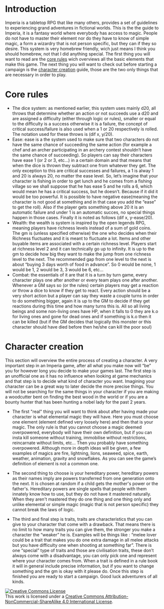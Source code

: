 # Introduction
Imperia is a tabletop RPG that like many others, provides a set of guidelines to experiencing grand adventures in fictional worlds. This is the the guide to Imperia, it is a fantasy world where everybody has access to magic. People do not have to master their element nor do they have to know of simple magic, a form a wizardry that is not person specific, but they can if they so desire. This system is very homebrew friendly, wich just means I think you should homebrew, not that I did anything special. 
The first thing you will want to read are the [core rules](https://github.com/devvorb/Imperia-tabletop-rpg/blob/master/README.md#core-rules) wich overviews all the basic elements that make this game. The next thing you will want to check out before starting a campaign is the [character creation](https://github.com/devvorb/Imperia-tabletop-rpg/blob/master/README.md#character-creation) guide, those are the two only things that are necessary in order to play.





# Core rules
* The dice system: as mentioned earlier, this system uses mainly d20, all throws that determine whether an action or not succeeds use a d20 and are assigned a difficulty (either through logic or rules), smaller or equal to the difficulty is a success otherwise it is a failure, the concept of critical success/failure is also used when a 1 or 20 respectively is rolled. The notation used for these throws is (dif x, y/20).
* Ease: ease is a the system used to make sure that two characters do not have the same chance of succeeding the same action (for example a chef and an archer participating in an archery contest shouldn’t have the same chance of succeeding). So players can say their characters have ease 1 (or 2 or 3, etc…) in a certain domain and that means that when the dice is thrown they subtract one from whatever they get. The only exception to this are critical successes and failures, a 1 is alway 1 and 20 is always 20, no matter the ease level. So, let’s imagine that your character is fishing in order to get lunch and he comes from a fishing village so we shall suppose that he has ease 5 and he rolls a 6, which would mean he has a critical success, but he doesn’t. Because if it did it would be too powerful. It is possible to have negative ease(meaning the character is not good at something and in that case you add the “ease” to get the roll). Also if the player gets something above 20 it is an automatic failure and under 1 is an automatic succes, no special things happen in those cases. Finally it is noted as follows (dif x, y-ease/20).
* Wealth: the wealth is system is inspired by the open legends RPG, meaning players have richness levels instead of a sum of gold coins. The gm is (unless specified otherwise) the one who decides when their Richness fluctuates and it is meant to fluctuate a lot. Items and other buyable items are associated with a certain richness level. Players start at richness level 2 and it can technically go up to infinity. It is up to the gm to decide how big they want to make the jump from one richness level to the next. The recommended gap from one level to the next is about “buying 3 days worth of food in advance”. So 0 would be none, 1 would be 1, 2 would be 3, 3 would be 6, etc… 
* Combat: the essentials of it are that it is a turn by turn game, every character plays one after another or every team plays one after another. Whenever a GM says so (or the rules) certain players may get a reaction or throw a dice to know if they get to react. Every action should be a very short action but a player can say they waste a couple turns in order to do something bigger, again it is up to the GM to decide if they get reactions during this time and how many turns this is. All so all living beings and some non-living ones have HP, when it falls to 0 they are k.o for living ones and gone for dead ones and if something is k.o then it can be killed (but if the GM decides that logically this monster or this character should have died before then he/she can kill the poor soul)

# Character creation
This section will overview the entire process of creating a character. A very important step in an Imperia game, after all what you make now will “be” you for however long you decide to make your games last. The first step is an unofficial one as it has no influence when looking at game mechanics and that step is to decide what kind of character you want. Imagining your character can be a great way to later decide the more precise things. You will not be searching for the same things in your character if you are making a woodcutter bent on finding the best wood in the world or if you are a bounty hunter that has been hunting a nobel lady for the past 2 years.

* The first "real" thing you will want to think about after having made your character is what elemental magic they will have. Here you must choose one element (element defined very loosely here) and then that is your magic. The only rule is that you cannot choose a magic deemed overpowered, everybody will have their own definition, but if you can insta kill someone without training, immobilise without restrictions, reincarnate without limits, etc… Then you probably have something overpowered. Although more in depth ideas will be given, a few examples of magics are fire, lightning, lions, seaweed, spice, earth, weather, animation, gravity and snowflakes. As you can see the game’s definition of element is not a common one.

* The second thing to choose is your hereditary power, hereditary powers as their names imply are powers transferred from one generation onto the next. It is chosen at random if a child gets the mother's power or the father's. Hereditary powers are single spells that people with them innately know how to use, but they do not have it mastered naturally. When they aren't mastered they do one thing and one thing only and unlike elemental or simple magic (magic that is not person specific) they cannot break the laws of logic.
* The third and final step is traits, traits are characteristics that you can give to your character that come with a drawback. That means there is no limit to how many traits you can give them, the stronger you make a character the “weaker” he is. Examples will be things like : “melee lover could be  a trait that makes you do one extra damage in all melee attacks but you have difficulty one when shooting at something far”. There is one “special” type of traits and those are civilisation traits, these don’t always come with a disadvantage, you can only pick one and represent where your character comes from. When a trait is defined in a rule book it will in general include precise information, but if you want to change something and the gm is okay with it please do. Once this step is finished you are ready to start a campaign. Good luck adventurers of all kinds. 





<a rel="license" href="http://creativecommons.org/licenses/by-nc-sa/4.0/"><img alt="Creative Commons License" style="border-width:0" src="https://i.creativecommons.org/l/by-nc-sa/4.0/88x31.png" /></a><br />This work is licensed under a <a rel="license" href="http://creativecommons.org/licenses/by-nc-sa/4.0/">Creative Commons Attribution-NonCommercial-ShareAlike 4.0 International License</a>.
